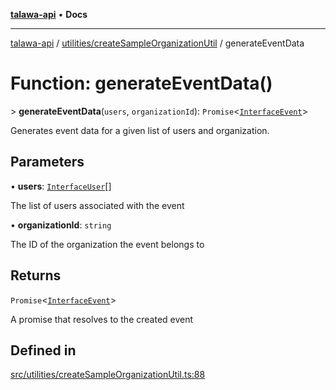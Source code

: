 [**talawa-api**](../../../README.md) • **Docs**

***

[talawa-api](../../../modules.md) / [utilities/createSampleOrganizationUtil](../README.md) / generateEventData

# Function: generateEventData()

\> **generateEventData**(`users`, `organizationId`): `Promise`\<[`InterfaceEvent`](../../../models/Event/interfaces/InterfaceEvent.md)\>

Generates event data for a given list of users and organization.

## Parameters

• **users**: [`InterfaceUser`](../../../models/User/interfaces/InterfaceUser.md)[]

The list of users associated with the event

• **organizationId**: `string`

The ID of the organization the event belongs to

## Returns

`Promise`\<[`InterfaceEvent`](../../../models/Event/interfaces/InterfaceEvent.md)\>

A promise that resolves to the created event

## Defined in

[src/utilities/createSampleOrganizationUtil.ts:88](https://github.com/PalisadoesFoundation/talawa-api/blob/5e38dbf44e47f2fc703410fad29ab5c8f7f26c77/src/utilities/createSampleOrganizationUtil.ts#L88)

